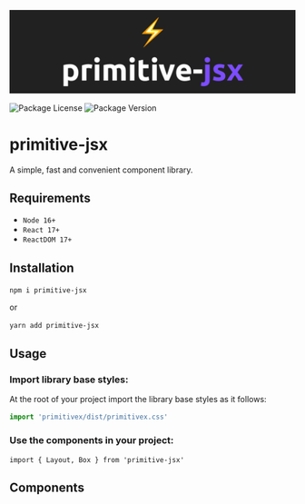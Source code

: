 ![README.md banner](./README.png)

![Package License](https://img.shields.io/github/license/teo-garcia/primitive-jsx)
![Package Version](https://img.shields.io/github/package-json/v/teo-garcia/primitive-jsx)

# primitive-jsx

A simple, fast and convenient component library.

## Requirements

- `Node 16+`
- `React 17+`
- `ReactDOM 17+`

## Installation

`npm i primitive-jsx`

or

`yarn add primitive-jsx`

## Usage

### Import library base styles:

At the root of your project import the library base styles as it follows:

```ts
import 'primitivex/dist/primitivex.css'
```

### Use the components in your project:

```tsx
import { Layout, Box } from 'primitive-jsx'
```

## Components
